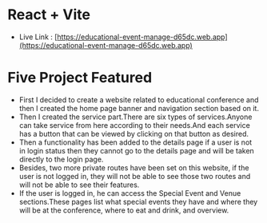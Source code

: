 # React + Vite

- Live Link : [https://educational-event-manage-d65dc.web.app](https://educational-event-manage-d65dc.web.app) 




# Five Project Featured

- First I decided to create a website related to educational conference and then I created the home page banner and navigation section based on it.
- Then I created the service part.There are six types of services.Anyone can take service from here according to their needs.And each service has a button that can be viewed by clicking on that button as desired.
- Then a functionality has been added to the details page if a user is not in login status then they cannot go to the details page and will be taken directly to the login page.
- Besides, two more private routes have been set on this website, if the user is not logged in, they will not be able to see those two routes and will not be able to see their features.
- If the user is logged in, he can access the Special Event and Venue sections.These pages list what special events they have and where they will be at the conference, where to eat and drink, and overview.
